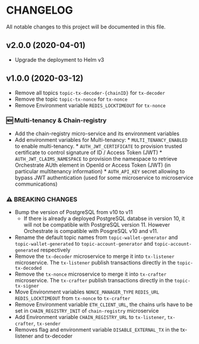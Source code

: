 # CHANGELOG

All notable changes to this project will be documented in this file.

## v2.0.0 (2020-04-01)

* Upgrade the deployment to Helm v3

## v1.0.0 (2020-03-12)

* Remove all topics `topic-tx-decoder-{chainID}` for `tx-decoder`
* Remove the topic `topic-tx-nonce` for `tx-nonce`
* Remove Environment variable `REDIS_LOCKTIMEOUT` for `tx-nonce`

### 🆕 Multi-tenancy & Chain-registry
* Add the chain-registry micro-service and its environment variables
* Add environment variables for Multi-tenancy:
      * `MULTI_TENANCY_ENABLED` to enable multi-tenancy. 
      * `AUTH_JWT_CERTIFICATE` to provision trusted certificate to control signature of ID / Access Token (JWT)
      * `AUTH_JWT_CLAIMS_NAMESPACE` to provision the namespace to retrieve Orchestrate AUth element in OpenId or Access Token (JWT) (in particular multitenancy information)
      * `AUTH_API_KEY` secret allowing to bypass JWT authentication (used for some microservice to microservice communications)

### ⚠ BREAKING CHANGES
 * Bump the version of PostgreSQL from v10 to v11
    * If there is already a deployed PostgreSQL databse in version 10, it will not be compatible with PostgreSQL version 11. 
     However Orchestrate is compatible with PosgreSQL v10 and v11.
* Rename the default topic names from `topic-wallet-generator` and `topic-wallet-generated` to `topic-account-generator` and `topic-account-generated` respectively
* Remove the `tx-decoder` microservice to merge it into `tx-listener` microservice. The `tx-listener` publish transactions directly in the `topic-tx-decoded` 
* Remove the `tx-nonce` microservice to merge it into `tx-crafter` microservice. The `tx-crafter` publish transactions directly in the `topic-tx-signer`
* Move Environment variables `NONCE_MANAGER_TYPE` `REDIS_URL` `REDIS_LOCKTIMEOUT` from `tx-nonce` to `tx-crafter`
* Remove Environment variable `ETH_CLIENT_URL`, the chains urls have to be set in `CHAIN_REGISTRY_INIT` of `chain-registry` microservice
* Add Environment variable `CHAIN_REGISTRY_URL` to `tx-listener`, `tx-crafter`, `tx-sender`
* Removes flag and environment variable `DISABLE_EXTERNAL_TX` in the tx-listener and tx-decoder